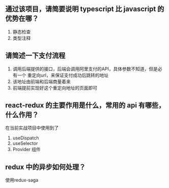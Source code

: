 ## 通过该项目，请简要说明 typescript 比 javascript 的优势在哪？
  1. 静态检查
  2. 类型注释

## 请简述一下支付流程
  1. 调用后端提供的接口，后端会调用阿里支付的API，具体参数不知道，但是必有一个 重定向url，来保证支付成功后跳转的地址
  2. 该地址由前端和后端商量着来
  3. 前端提前实现好这个重定向地址的页面即可

## react-redux 的主要作用是什么，常用的 api 有哪些，什么作用？
  在当前实战项目中使用到了
  1. useDispatch
  2. useSelector
  3. Provider 组件

## redux 中的异步如何处理？
  使用redux-saga